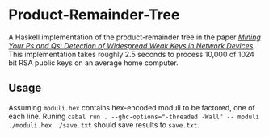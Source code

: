 # Product-Remainder-Tree
A Haskell implementation of the product-remainder tree in the paper *[Mining Your Ps and Qs: Detection of Widespread Weak Keys in Network Devices](https://www.cs.umd.edu/class/fall2018/cmsc818O/papers/ps-and-qs.pdf)*. This implementation takes roughly 2.5 seconds to process 10,000 of 1024 bit RSA public keys on an average home computer. 

## Usage
Assuming `moduli.hex` contains hex-encoded moduli to be factored, one of each line. Runing `cabal run . --ghc-options="-threaded -Wall" -- moduli ./moduli.hex ./save.txt` should save results to `save.txt`. 
